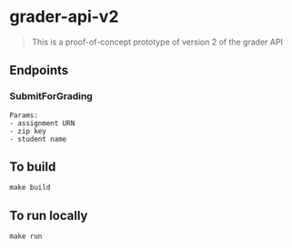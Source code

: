 # grader-api-v2

> This is a proof-of-concept prototype of version 2 of the grader API

## Endpoints

### SubmitForGrading
```
Params:
- assignment URN
- zip key
- student name
```

## To build
```
make build
```

## To run locally
```
make run
```